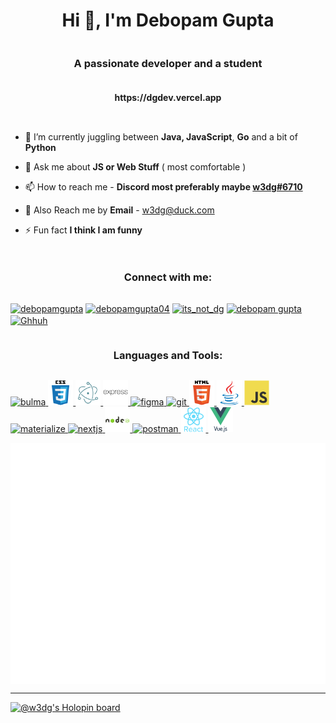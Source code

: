 <div style="display:grid;place-items:center">

<h1 align="center">Hi 👋, I'm Debopam Gupta</h1>
<h3 align="center">A passionate developer and a student</h3>
<h4 align="center">https://dgdev.vercel.app</h4>

- 🌱 I’m currently juggling between **Java, JavaScript**, **Go** and a bit of **Python**

- 💬 Ask me about **JS or Web Stuff** ( most comfortable )

- 📫 How to reach me - **Discord most preferably maybe [w3dg#6710](https://discord.com/users/613575716201824266)**

- 📨 Also Reach me by **Email** - [w3dg@duck.com](mailto:w3dg@duck.com)

- ⚡ Fun fact **I think I am funny**

<h3 align="left">Connect with me: </h3>
<p align="left">
<a href="https://dev.to/debopamgupta" target="blank"><img align="center" src="https://cdn.jsdelivr.net/npm/simple-icons@3.0.1/icons/dev-dot-to.svg" alt="debopamgupta" height="30" width="40" /></a>
<a href="https://twitter.com/debopamgupta04" target="blank"><img align="center" src="https://raw.githubusercontent.com/rahuldkjain/github-profile-readme-generator/master/src/images/icons/Social/twitter.svg" alt="debopamgupta04" height="30" width="40" /></a>
<a href="https://instagram.com/its_not_dg/" target="blank"><img align="center" src="https://raw.githubusercontent.com/rahuldkjain/github-profile-readme-generator/master/src/images/icons/Social/instagram.svg" alt="its_not_dg" height="30" width="40" /></a>
<a href="https://www.youtube.com/channel/UCrXTbv7MSiHSt1b8eWjaxAA" target="blank"><img align="center" src="https://raw.githubusercontent.com/rahuldkjain/github-profile-readme-generator/master/src/images/icons/Social/youtube.svg" alt="debopam gupta" height="30" width="40" /></a>
<a href="https://discord.com/users/613575716201824266" target="blank"><img align="center" src="https://raw.githubusercontent.com/rahuldkjain/github-profile-readme-generator/master/src/images/icons/Social/discord.svg" alt="Ghhuh" height="30" width="40" /></a></p>

<h3 align="left">Languages and Tools:</h3>
<p align="left"> <a href="https://bulma.io/" target="_blank"> <img src="https://raw.githubusercontent.com/gilbarbara/logos/804dc257b59e144eaca5bc6ffd16949752c6f789/logos/bulma.svg" alt="bulma" width="40" height="40"/> </a> <a href="https://www.w3schools.com/css/" target="_blank"> <img src="https://raw.githubusercontent.com/devicons/devicon/master/icons/css3/css3-original-wordmark.svg" alt="css3" width="40" height="40"/> </a> <a href="https://www.electronjs.org" target="_blank"> <img src="https://raw.githubusercontent.com/devicons/devicon/master/icons/electron/electron-original.svg" alt="electron" width="40" height="40"/> </a> <a href="https://expressjs.com" target="_blank"> <img src="https://raw.githubusercontent.com/devicons/devicon/master/icons/express/express-original-wordmark.svg" alt="express" width="40" height="40"/> </a> <a href="https://www.figma.com/" target="_blank"> <img src="https://www.vectorlogo.zone/logos/figma/figma-icon.svg" alt="figma" width="40" height="40"/> </a> <a href="https://git-scm.com/" target="_blank"> <img src="https://www.vectorlogo.zone/logos/git-scm/git-scm-icon.svg" alt="git" width="40" height="40"/> </a> <a href="https://www.w3.org/html/" target="_blank"> <img src="https://raw.githubusercontent.com/devicons/devicon/master/icons/html5/html5-original-wordmark.svg" alt="html5" width="40" height="40"/> </a> <a href="https://www.java.com" target="_blank"> <img src="https://raw.githubusercontent.com/devicons/devicon/master/icons/java/java-original.svg" alt="java" width="40" height="40"/> </a> <a href="https://developer.mozilla.org/en-US/docs/Web/JavaScript" target="_blank"> <img src="https://raw.githubusercontent.com/devicons/devicon/master/icons/javascript/javascript-original.svg" alt="javascript" width="40" height="40"/> </a> <a href="https://materializecss.com/" target="_blank"> <img src="https://raw.githubusercontent.com/prplx/svg-logos/5585531d45d294869c4eaab4d7cf2e9c167710a9/svg/materialize.svg" alt="materialize" width="40" height="40"/> </a> <a href="https://nextjs.org/" target="_blank"> <img src="https://cdn.worldvectorlogo.com/logos/nextjs-3.svg" alt="nextjs" width="40" height="40"/> </a> <a href="https://nodejs.org" target="_blank"> <img src="https://raw.githubusercontent.com/devicons/devicon/master/icons/nodejs/nodejs-original-wordmark.svg" alt="nodejs" width="40" height="40"/> </a> <a href="https://postman.com" target="_blank"> <img src="https://www.vectorlogo.zone/logos/getpostman/getpostman-icon.svg" alt="postman" width="40" height="40"/> </a> <a href="https://reactjs.org/" target="_blank"> <img src="https://raw.githubusercontent.com/devicons/devicon/master/icons/react/react-original-wordmark.svg" alt="react" width="40" height="40"/> </a> <a href="https://vuejs.org/" target="_blank"> <img src="https://raw.githubusercontent.com/devicons/devicon/master/icons/vuejs/vuejs-original-wordmark.svg" alt="vuejs" width="40" height="40"/> </a> </p>

<!-- ![Debopam Gupta's GitHub stats](https://github-readme-stats.vercel.app/api?username=debopamgupta&show_icons=true) -->

<img align="center" src="./github-metrics.svg" alt="Metrics" >
</div>

---
[![@w3dg's Holopin board](https://holopin.io/api/user/board?user=w3dg)](https://holopin.io/@w3dg)
